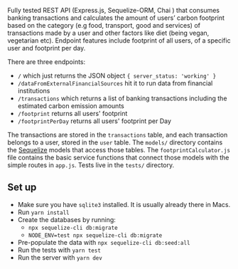 Fully tested REST API (Express.js, Sequelize-ORM, Chai ) that consumes banking transactions and calculates the amount of users’ carbon footprint based on the category (e.g food, transport, good and services) of transactions made by a user and other factors like diet (being vegan, vegetarian etc). Endpoint features include footprint of all users, of a specific user and footprint per day.


There are three endpoints:

* `/` which just returns the JSON object `{ server_status: 'working' }`
* `/dataFromExternalFinancialSources` hit it to run data from financial institutions
* `/transactions` which returns a list of banking transactions including the estimated carbon emission amounts
* `/footprint` returns all users' footprint
* `/footprintPerDay` returns all users' footprint per Day

The transactions are stored in the `transactions` table, and each transaction belongs to a user, stored in the `user` table. The `models/` directory contains the [Sequelize](https://sequelize.org) models that access those tables. The `footprintCalculator.js` file contains the basic service functions that connect those models with the simple routes in `app.js`. Tests live in the `tests/` directory.

## Set up

* Make sure you have `sqlite3` installed. It is usually already there in Macs.
* Run `yarn install`
* Create the databases by running:
	* `npx sequelize-cli db:migrate`
	* `NODE_ENV=test npx sequelize-cli db:migrate`
* Pre-populate the data with `npx sequelize-cli db:seed:all`
* Run the tests with `yarn test`
* Run the server with `yarn dev`
